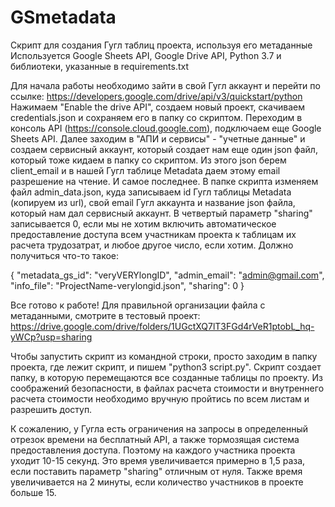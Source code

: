 # GSmetadata

Скрипт для создания Гугл таблиц проекта, используя его метаданные
Используется Google Sheets API, Google Drive API, Python 3.7 и библиотеки, указанные в requirements.txt

Для начала работы необходимо зайти в свой Гугл аккаунт и перейти по ссылке: https://developers.google.com/drive/api/v3/quickstart/python
Нажимаем "Enable the drive API", создаем новый проект, скачиваем credentials.json и сохраняем его в папку со скриптом. Переходим в консоль API (https://console.cloud.google.com), подключаем еще Google Sheets API.
Далее заходим в "АПИ и сервисы" - "учетные данные" и создаем сервисный аккаунт, который создает нам еще один json файл, который тоже кидаем в папку со скриптом. Из этого json берем client_email и в нашей Гугл таблице Metadata даем этому email разрешение на чтение.
И самое последнее. В папке скрипта изменяем файл admin_data.json, куда записываем id Гугл таблицы Metadata (копируем из url), свой email Гугл аккаунта и название json файла, который нам дал сервисный аккаунт. В четвертый параметр "sharing" записывается 0, если мы не хотим включить автоматическое предоставление доступа всем участникам проекта к таблицам их расчета трудозатрат, и любое другое число, если хотим. Должно получиться что-то такое:

{
	"metadata_gs_id": "veryVERYlongID",
    "admin_email": "admin@gmail.com",
    "info_file": "ProjectName-verylongid.json",
    "sharing": 0
}

Все готово к работе! Для правильной организации файла с метаданными, смотрите в тестовый проект: https://drive.google.com/drive/folders/1UGctXQ7lT3FGd4rVeR1ptobL_hq-yWCp?usp=sharing

Чтобы запустить скрипт из командной строки, просто заходим в папку проекта, где лежит скрипт, и пишем "python3 script.py". Скрипт создает папку, в которую перемещаются все созданные таблицы по проекту. Из соображений безопасности, в файлах расчета стоимости и внутреннего расчета стоимости необходимо вручную пройтись по всем листам и разрешить доступ.

К сожалению, у Гугла есть ограничения на запросы в определенный отрезок времени на бесплатный API, а также тормозящая система предоставления доступа. Поэтому на каждого участника проекта уходит 10-15 секунд. Это время увеличивается примерно в 1,5 раза, если поставить параметр "sharing" отличным от нуля. Также время увеличивается на 2 минуты, если количество участников в проекте больше 15.